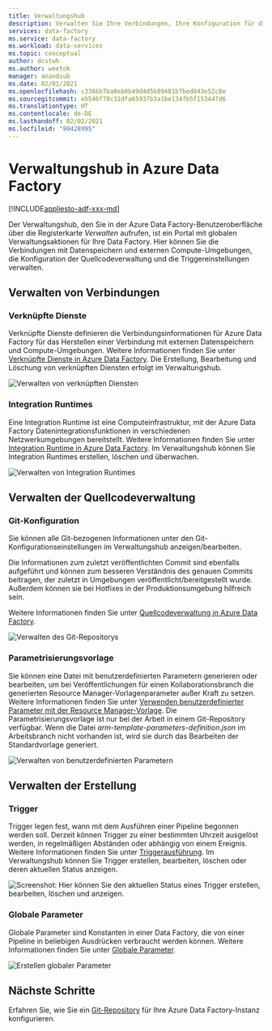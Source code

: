 ```yaml
---
title: Verwaltungshub
description: Verwalten Sie Ihre Verbindungen, Ihre Konfiguration für die Quellcodeverwaltung und Ihre globalen Erstellungseigenschaften im Azure Data Factory-Verwaltungshub.
services: data-factory
ms.service: data-factory
ms.workload: data-services
ms.topic: conceptual
author: dcstwh
ms.author: weetok
manager: anandsub
ms.date: 02/01/2021
ms.openlocfilehash: c3366b7ba0eb0b49d4d5b89481b7bed843e52c8e
ms.sourcegitcommit: eb546f78c31dfa65937b3a1be134fb5f153447d6
ms.translationtype: HT
ms.contentlocale: de-DE
ms.lasthandoff: 02/02/2021
ms.locfileid: "99428995"
---
```

# <a name="management-hub-in-azure-data-factory"></a>Verwaltungshub in Azure Data Factory

[!INCLUDE[appliesto-adf-xxx-md](includes/appliesto-adf-xxx-md.md)]

Der Verwaltungshub, den Sie in der Azure Data Factory-Benutzeroberfläche über die Registerkarte *Verwalten* aufrufen, ist ein Portal mit globalen Verwaltungsaktionen für Ihre Data Factory. Hier können Sie die Verbindungen mit Datenspeichern und externen Compute-Umgebungen, die Konfiguration der Quellcodeverwaltung und die Triggereinstellungen verwalten.

## <a name="manage-connections"></a>Verwalten von Verbindungen

### <a name="linked-services"></a>Verknüpfte Dienste

Verknüpfte Dienste definieren die Verbindungsinformationen für Azure Data Factory für das Herstellen einer Verbindung mit externen Datenspeichern und Compute-Umgebungen. Weitere Informationen finden Sie unter [Verknüpfte Dienste in Azure Data Factory](concepts-linked-services.md). Die Erstellung, Bearbeitung und Löschung von verknüpften Diensten erfolgt im Verwaltungshub.

![Verwalten von verknüpften Diensten](media/author-management-hub/management-hub-linked-services.png)

### <a name="integration-runtimes"></a>Integration Runtimes

Eine Integration Runtime ist eine Computeinfrastruktur, mit der Azure Data Factory Datenintegrationsfunktionen in verschiedenen Netzwerkumgebungen bereitstellt. Weitere Informationen finden Sie unter [Integration Runtime in Azure Data Factory](concepts-integration-runtime.md). Im Verwaltungshub können Sie Integration Runtimes erstellen, löschen und überwachen.

![Verwalten von Integration Runtimes](media/author-management-hub/management-hub-integration-runtime.png)

## <a name="manage-source-control"></a>Verwalten der Quellcodeverwaltung

### <a name="git-configuration"></a>Git-Konfiguration

Sie können alle Git-bezogenen Informationen unter den Git-Konfigurationseinstellungen im Verwaltungshub anzeigen/bearbeiten. 

Die Informationen zum zuletzt veröffentlichten Commit sind ebenfalls aufgeführt und können zum besseren Verständnis des genauen Commits beitragen, der zuletzt in Umgebungen veröffentlicht/bereitgestellt wurde. Außerdem können sie bei Hotfixes in der Produktionsumgebung hilfreich sein.

Weitere Informationen finden Sie unter [Quellcodeverwaltung in Azure Data Factory](source-control.md).

![Verwalten des Git-Repositorys](media/author-management-hub/management-hub-git.png)

### <a name="parameterization-template"></a>Parametrisierungsvorlage

Sie können eine Datei mit benutzerdefinierten Parametern generieren oder bearbeiten, um bei Veröffentlichungen für einen Kollaborationsbranch die generierten Resource Manager-Vorlagenparameter außer Kraft zu setzen. Weitere Informationen finden Sie unter [Verwenden benutzerdefinierter Parameter mit der Resource Manager-Vorlage](continuous-integration-deployment.md#use-custom-parameters-with-the-resource-manager-template). Die Parametrisierungsvorlage ist nur bei der Arbeit in einem Git-Repository verfügbar. Wenn die Datei *arm-template-parameters-definition.json* im Arbeitsbranch nicht vorhanden ist, wird sie durch das Bearbeiten der Standardvorlage generiert.

![Verwalten von benutzerdefinierten Parametern](media/author-management-hub/management-hub-custom-parameters.png)

## <a name="manage-authoring"></a>Verwalten der Erstellung

### <a name="triggers"></a>Trigger

Trigger legen fest, wann mit dem Ausführen einer Pipeline begonnen werden soll. Derzeit können Trigger zu einer bestimmten Uhrzeit ausgelöst werden, in regelmäßigen Abständen oder abhängig von einem Ereignis. Weitere Informationen finden Sie unter [Triggerausführung](concepts-pipeline-execution-triggers.md#trigger-execution). Im Verwaltungshub können Sie Trigger erstellen, bearbeiten, löschen oder deren aktuellen Status anzeigen.

![Screenshot: Hier können Sie den aktuellen Status eines Trigger erstellen, bearbeiten, löschen und anzeigen.](media/author-management-hub/management-hub-triggers.png)

### <a name="global-parameters"></a>Globale Parameter

Globale Parameter sind Konstanten in einer Data Factory, die von einer Pipeline in beliebigen Ausdrücken verbraucht werden können. Weitere Informationen finden Sie unter [Globale Parameter](author-global-parameters.md).

![Erstellen globaler Parameter](media/author-global-parameters/create-global-parameter-3.png)

## <a name="next-steps"></a>Nächste Schritte

Erfahren Sie, wie Sie ein [Git-Repository](source-control.md) für Ihre Azure Data Factory-Instanz konfigurieren.


